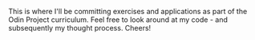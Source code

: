 This is where I'll be committing exercises and applications as part of the Odin Project curriculum. Feel free to look around at my code - and subsequently my thought process. Cheers!
